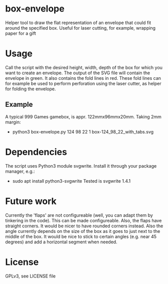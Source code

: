 # box-envelope
Helper tool to draw the flat representation of an envelope that could fit around the specified box. Useful for laser cutting, for example, wrapping paper for a gift

# Usage
Call the script with the desired height, width, depth of the box for which you want to create an envelope.
The output of the SVG file will contain the envelope in green. It also contains the fold lines in red. These fold lines can for example be used to perform perforation using the laser cutter, as helper for folding the envelope.

## Example
A typical 999 Games gamebox, is appr. 122mmx96mmx20mm. Taking 2mm margin:
- python3 box-envelope.py 124 98 22 1 box-124_98_22_with_tabs.svg

# Dependencies
The script uses Python3 module svgwrite. Install it through your package manager, e.g.:
- sudo apt install python3-svgwrite
Tested is svgwrite 1.4.1

# Future work
Currently the 'flaps' are not configureable (well, you can adapt them by tinkering in the code). This can be made configureable. Also, the flaps have straight corners. It would be nicer to have rounded corners instead. Also the angle currently depends on the size of the box as it goes to just next to the middle of the box. It would be nice to stick to certain angles (e.g. near 45 degrees) and add a horizontal segment when needed.

# License
GPLv3, see LICENSE file
